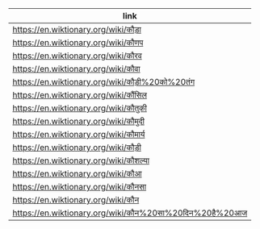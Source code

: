 |link|
|----|
|https://en.wiktionary.org/wiki/कौड़ा|
|https://en.wiktionary.org/wiki/कौणप|
|https://en.wiktionary.org/wiki/कौरव|
|https://en.wiktionary.org/wiki/कौवा|
|https://en.wiktionary.org/wiki/कौड़ी%20को%20तंग|
|https://en.wiktionary.org/wiki/कौंसिल|
|https://en.wiktionary.org/wiki/कौतुकी|
|https://en.wiktionary.org/wiki/कौमुदी|
|https://en.wiktionary.org/wiki/कौमार्य|
|https://en.wiktionary.org/wiki/कौड़ी|
|https://en.wiktionary.org/wiki/कौशल्या|
|https://en.wiktionary.org/wiki/कौआ|
|https://en.wiktionary.org/wiki/कौनसा|
|https://en.wiktionary.org/wiki/कौन|
|https://en.wiktionary.org/wiki/कौन%20सा%20दिन%20है%20आज|

